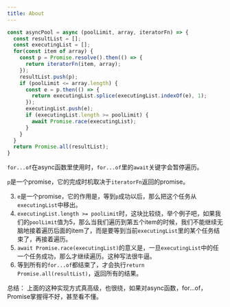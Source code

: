 ```yaml
---
title: About
---
```


```js
const asyncPool = async (poolLimit, array, iteratorFn) => {
  const resultList = [];
  const executingList = [];
  for(const item of array) {
    const p = Promise.resolve().then(() => {
	  return iteratorFn(item, array);
    });
    resultList.push(p);
    if (poolLimit <= array.length) {
      const e = p.then(() => {
        return executingList.splice(executingList.indexOf(e), 1);
      });
      executingList.push(e);
      if (executingList.length >= poolLimit) {
        await Promise.race(executingList);
      }
    }
  }
  return Promise.all(resultList);
}
```


`for...of`在async函数里使用时，`for...of`里的`await`关键字会暂停遍历。

`p`是一个promise，它的完成时机取决于`iteratorFn`返回的promise。

3. `e`是一个promise，它的作用是，等到`p`成功以后，那么把这个任务从`executingList`中移出。
4. `executingList.length >= poolLimit`时，这块比较绕，举个例子吧，如果我们的`poolLimit`值为5，那么当我们遍历到第五个item的时候，我们不能继续无脑地接着遍历后面的item了，而是要等到当前`executingList`里的某个任务结束了，再接着遍历。
5. `await Promise.race(executingList)`的意义是，一旦`executingList`中的任一个任务成功，那么才继续遍历。这种写法很牛逼。
6. 等到所有的`for...of`都结束了，才会执行`return Promise.all(resultList)`，返回所有的结果。

总结：
上面的这种实现方式真高级，也很绕，如果对async函数，for...of，Promise掌握得不好，甚至看不懂。
